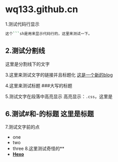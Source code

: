 # wq133.github.cn

1.测试代码行显示
```sh
这个```sh是用来显示代码行的，这里来测试一下。
```
2.测试分割线
------
这里是分割线下的文字

3.这里来测试文字的链接并且标题化
[这是一个新的blog](https://wq133.github.io)

4.这里来测试标题
###大写的标题

5.测试文字在段落中高亮显示
高亮显示：`.css`，这里是

6.测试#和-的标题
这里是标题
--------
7.测试文字前的点
- one
- two
- three
8.这里测试奇怪的**
- [**Hexo**](https://github.com/Kaijun/hexo-theme-huxblog)
